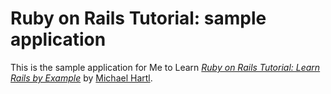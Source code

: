 # Ruby on Rails Tutorial: sample application
This is the sample application for Me to Learn
[*Ruby on Rails Tutorial: Learn Rails by Example*](http://railstutorial.org/)
by [Michael Hartl](http://michaelhartl.com/).